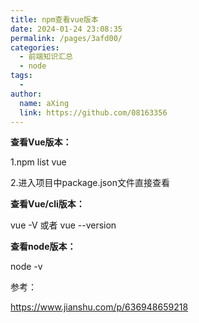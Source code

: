 ```yaml
---
title: npm查看vue版本
date: 2024-01-24 23:08:35
permalink: /pages/3afd00/
categories:
  - 前端知识汇总
  - node
tags:
  - 
author: 
  name: aXing
  link: https://github.com/08163356
---
```





**查看Vue版本：**

1.npm list vue

2.进入项目中package.json文件直接查看



**查看Vue/cli版本：**

vue -V 或者 vue --version



**查看node版本：**

node -v



参考：

https://www.jianshu.com/p/636948659218